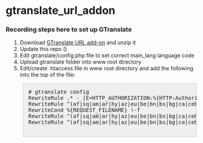 # gtranslate_url_addon
<h3>Recording steps here to set up GTranslate</h3>

<ol style="margin-left:1em;">
    <li>Download <a href="http://gtranslate.net/downloads/gtranslate_url_addon.zip">GTranslate URL add-on</a> and unzip it</li>
    <li>Update this repo ()</li>
    <li>Edit gtranslate/config.php file to set correct main_lang language code</li>
    <li>Upload gtranslate folder into www root directory</li>
    <li><span>Edit/create .htaccess file in www root directory and add the following into the top of the file:</span>
<pre class="notranslate" style="border:1px solid #ccc;background-color:#efefef;padding:1em;margin-left:0.5em;"># gtranslate config
RewriteRule .* - [E=HTTP_AUTHORIZATION:%{HTTP:Authorization}]
RewriteRule ^(af|sq|am|ar|hy|az|eu|be|bn|bs|bg|ca|ceb|ny|zh-CN|zh-TW|co|hr|cs|da|nl|en|eo|et|tl|fi|fr|fy|gl|ka|de|el|gu|ht|ha|haw|iw|hi|hmn|hu|is|ig|id|ga|it|ja|jw|kn|kk|km|ko|ku|ky|lo|la|lv|lt|lb|mk|mg|ms|ml|mt|mi|mr|mn|my|ne|no|ps|fa|pl|pt|pa|ro|ru|sm|gd|sr|st|sn|sd|si|sk|sl|so|es|su|sw|sv|tg|ta|te|th|tr|uk|ur|uz|vi|cy|xh|yi|yo|zu)/(af|sq|am|ar|hy|az|eu|be|bn|bs|bg|ca|ceb|ny|zh-CN|zh-TW|co|hr|cs|da|nl|en|eo|et|tl|fi|fr|fy|gl|ka|de|el|gu|ht|ha|haw|iw|hi|hmn|hu|is|ig|id|ga|it|ja|jw|kn|kk|km|ko|ku|ky|lo|la|lv|lt|lb|mk|mg|ms|ml|mt|mi|mr|mn|my|ne|no|ps|fa|pl|pt|pa|ro|ru|sm|gd|sr|st|sn|sd|si|sk|sl|so|es|su|sw|sv|tg|ta|te|th|tr|uk|ur|uz|vi|cy|xh|yi|yo|zu)/(.*)$ /$1/$3 [R=301,L]
RewriteCond %{REQUEST_FILENAME} !-f
RewriteRule ^(af|sq|am|ar|hy|az|eu|be|bn|bs|bg|ca|ceb|ny|zh-CN|zh-TW|co|hr|cs|da|nl|en|eo|et|tl|fi|fr|fy|gl|ka|de|el|gu|ht|ha|haw|iw|hi|hmn|hu|is|ig|id|ga|it|ja|jw|kn|kk|km|ko|ku|ky|lo|la|lv|lt|lb|mk|mg|ms|ml|mt|mi|mr|mn|my|ne|no|ps|fa|pl|pt|pa|ro|ru|sm|gd|sr|st|sn|sd|si|sk|sl|so|es|su|sw|sv|tg|ta|te|th|tr|uk|ur|uz|vi|cy|xh|yi|yo|zu)/(.*)$ /gtranslate/gtranslate.php?glang=$1&amp;gurl=$2 [L,QSA]
RewriteRule ^(af|sq|am|ar|hy|az|eu|be|bn|bs|bg|ca|ceb|ny|zh-CN|zh-TW|co|hr|cs|da|nl|en|eo|et|tl|fi|fr|fy|gl|ka|de|el|gu|ht|ha|haw|iw|hi|hmn|hu|is|ig|id|ga|it|ja|jw|kn|kk|km|ko|ku|ky|lo|la|lv|lt|lb|mk|mg|ms|ml|mt|mi|mr|mn|my|ne|no|ps|fa|pl|pt|pa|ro|ru|sm|gd|sr|st|sn|sd|si|sk|sl|so|es|su|sw|sv|tg|ta|te|th|tr|uk|ur|uz|vi|cy|xh|yi|yo|zu)$ /$1/ [R=301,L]

</pre>
    </li>
</ol>
